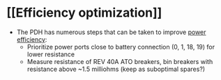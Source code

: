 # [[Efficiency optimization]]
- The PDH has numerous steps that can be taken to improve [power efficiency](https://drive.google.com/file/d/10e2XhWHuQAMITqhQhHZRlX1Y5KAZNquZ/view):
	- Prioritize power ports close to battery connection (0, 1, 18, 19) for lower resistance
	- Measure resistance of REV 40A ATO breakers, bin breakers with resistance above ~1.5 milliohms (keep as suboptimal spares?)  